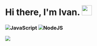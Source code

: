 <h1>
  Hi there, I'm Ivan.</a> 
  <img src="https://github.com/blackcater/blackcater/raw/main/images/Hi.gif" height="32"/>
</h1>

<h3>
  
  ![JavaScript](https://img.shields.io/badge/javascript-%23323330.svg?style=for-the-badge&logo=javascript&logoColor=%23F7DF1E)
  ![NodeJS](https://img.shields.io/badge/node.js-6DA55F?style=for-the-badge&logo=node.js&logoColor=white)
  
  ![](https://github-profile-summary-cards.vercel.app/api/cards/profile-details?username=webfryingpan&theme=solarized_dark)
</h3>
